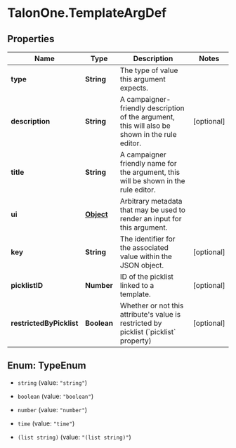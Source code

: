 # TalonOne.TemplateArgDef

## Properties

Name | Type | Description | Notes
------------ | ------------- | ------------- | -------------
**type** | **String** | The type of value this argument expects. | 
**description** | **String** | A campaigner-friendly description of the argument, this will also be shown in the rule editor. | [optional] 
**title** | **String** | A campaigner friendly name for the argument, this will be shown in the rule editor. | 
**ui** | [**Object**](.md) | Arbitrary metadata that may be used to render an input for this argument. | 
**key** | **String** | The identifier for the associated value within the JSON object. | [optional] 
**picklistID** | **Number** | ID of the picklist linked to a template. | [optional] 
**restrictedByPicklist** | **Boolean** | Whether or not this attribute&#39;s value is restricted by picklist (&#x60;picklist&#x60; property) | [optional] 



## Enum: TypeEnum


* `string` (value: `"string"`)

* `boolean` (value: `"boolean"`)

* `number` (value: `"number"`)

* `time` (value: `"time"`)

* `(list string)` (value: `"(list string)"`)




